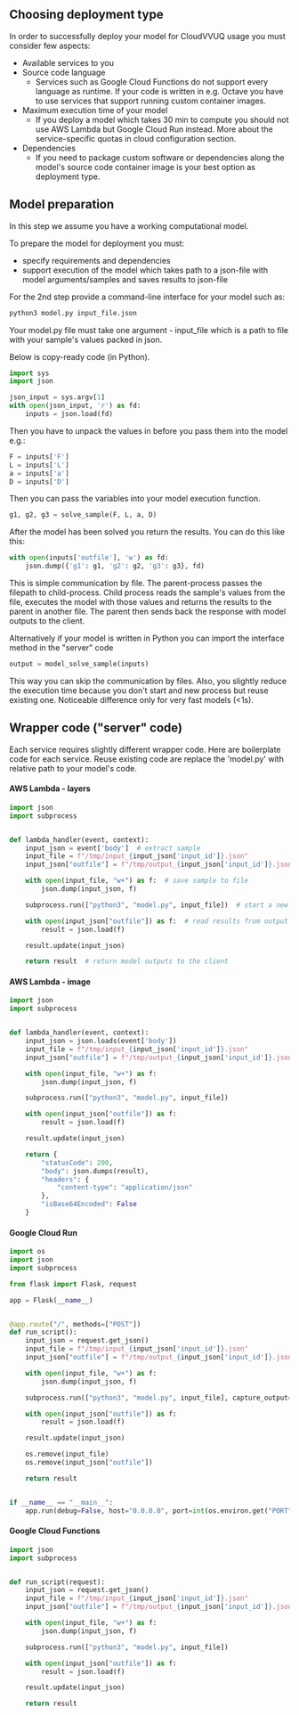 ## Choosing deployment type

In order to successfully deploy your model for CloudVVUQ usage you must consider few aspects:

- Available services to you
- Source code language
    - Services such as Google Cloud Functions do not support every language as runtime. If your code is written in e.g. Octave you have to use services that support running custom container images.  
- Maximum execution time of your model
    - If you deploy a model which takes 30 min to compute you should not use AWS Lambda but Google Cloud Run instead. More about the service-specific quotas in cloud configuration section.
- Dependencies
    - If you need to package custom software or dependencies along the model's source code container image is your best option as deployment type.


## Model preparation

In this step we assume you have a working computational model.  

To prepare the model for deployment you must:  

  - specify requirements and dependencies  
  - support execution of the model which takes path to a json-file with model arguments/samples and saves results to json-file  

For the 2nd step provide a command-line interface for your model such as:  
  ```bash
  python3 model.py input_file.json
  ```
  Your model.py file must take one argument - input_file which is a path to file with your sample's values packed in json.

  Below is copy-ready code (in Python).
  ```python
  import sys
  import json
  
  json_input = sys.argv[1]
  with open(json_input, 'r') as fd:
      inputs = json.load(fd)
  ``` 
  Then you have to unpack the values in before you pass them into the model e.g.:
  ```python
  F = inputs['F']
  L = inputs['L']
  a = inputs['a']
  D = inputs['D']
  ```
  Then you can pass the variables into your model execution function.
  ```python
  g1, g2, g3 = solve_sample(F, L, a, D)
  ```  
  After the model has been solved you return the results. You can do this like this:
  ```python
  with open(inputs['outfile'], 'w') as fd:
      json.dump({'g1': g1, 'g2': g2, 'g3': g3}, fd)
  ```

This is simple communication by file. The parent-process passes the filepath to child-process. Child process reads the sample's values from the file, executes the model with those values and returns the results to the parent in another file. The parent then sends back the response with model outputs to the client.  
 
Alternatively if your model is written in Python you can import the interface method in the "server" code
  ```python
  output = model_solve_sample(inputs)
  ```
  This way you can skip the communication by files. Also, you slightly reduce the execution time because you don't start and new process but reuse existing one. Noticeable difference only for very fast models (<1s).
  
## Wrapper code ("server" code)

Each service requires slightly different wrapper code. Here are boilerplate code for each service. Reuse existing code are replace the 'model.py' with relative path to your model's code.
#### AWS Lambda - layers
```python
import json
import subprocess


def lambda_handler(event, context):
    input_json = event['body']  # extract sample
    input_file = f"/tmp/input_{input_json['input_id']}.json"  
    input_json["outfile"] = f"/tmp/output_{input_json['input_id']}.json"  # add outfile path to sample dict

    with open(input_file, "w+") as f:  # save sample to file
        json.dump(input_json, f)

    subprocess.run(["python3", "model.py", input_file])  # start a new process with model computation and pass sample 

    with open(input_json["outfile"]) as f:  # read results from output file
        result = json.load(f)

    result.update(input_json) 

    return result  # return model outputs to the client

```

#### AWS Lambda - image
```python
import json
import subprocess


def lambda_handler(event, context):
    input_json = json.loads(event['body'])
    input_file = f"/tmp/input_{input_json['input_id']}.json"
    input_json["outfile"] = f"/tmp/output_{input_json['input_id']}.json"

    with open(input_file, "w+") as f:
        json.dump(input_json, f)

    subprocess.run(["python3", "model.py", input_file])

    with open(input_json["outfile"]) as f:
        result = json.load(f)

    result.update(input_json)

    return {
        "statusCode": 200,
        "body": json.dumps(result),
        "headers": {
            "content-type": "application/json"
        },
        "isBase64Encoded": False
    }

```

#### Google Cloud Run
```python
import os
import json
import subprocess

from flask import Flask, request

app = Flask(__name__)


@app.route("/", methods=["POST"])
def run_script():
    input_json = request.get_json()
    input_file = f"/tmp/input_{input_json['input_id']}.json"
    input_json["outfile"] = f"/tmp/output_{input_json['input_id']}.json"

    with open(input_file, "w+") as f:
        json.dump(input_json, f)

    subprocess.run(["python3", "model.py", input_file], capture_output=True)

    with open(input_json["outfile"]) as f:
        result = json.load(f)

    result.update(input_json)

    os.remove(input_file)
    os.remove(input_json["outfile"])

    return result


if __name__ == "__main__":
    app.run(debug=False, host="0.0.0.0", port=int(os.environ.get("PORT", 8080)))

```

#### Google Cloud Functions
```python
import json
import subprocess


def run_script(request):
    input_json = request.get_json()
    input_file = f"/tmp/input_{input_json['input_id']}.json"
    input_json["outfile"] = f"/tmp/output_{input_json['input_id']}.json"

    with open(input_file, "w+") as f:
        json.dump(input_json, f)

    subprocess.run(["python3", "model.py", input_file])

    with open(input_json["outfile"]) as f:
        result = json.load(f)

    result.update(input_json)

    return result

```
